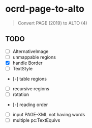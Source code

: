 # ocrd-page-to-alto

> Convert PAGE (2019) to ALTO (4)

## TODO

* [ ] AlternativeImage
* [ ] unmappable regions
* [x] handle Border
* [ ] TextStyle
* [-] table regions
* [ ] recursive regions
* [ ] rotation
* [-] reading order
* [ ] input PAGE-XML not having words
* [ ] multiple pc:TextEquivs
